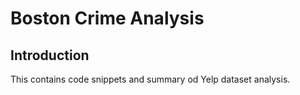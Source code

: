 # Boston Crime Analysis

## Introduction
This contains code snippets and summary od Yelp dataset analysis.






